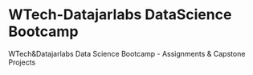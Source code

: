 # WTech-Datajarlabs DataScience Bootcamp
 WTech&Datajarlabs Data Science Bootcamp - Assignments & Capstone Projects
